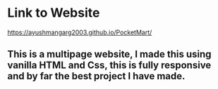 # Link to Website
https://ayushmangarg2003.github.io/PocketMart/

## This is a multipage website, I made this using vanilla HTML and Css, this is fully responsive and by far the best project I have made.
